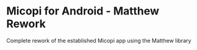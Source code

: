 # Micopi for Android - Matthew Rework
Complete rework of the established Micopi app using the Matthew library
